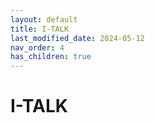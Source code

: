 ```yaml
---
layout: default
title: I-TALK
last_modified_date: 2024-05-12
nav_order: 4
has_children: true
---
```


# I-TALK
